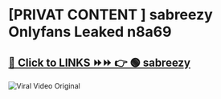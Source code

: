 
 # [PRIVAT CONTENT ] sabreezy Onlyfans Leaked n8a69

## <h2><a href="https://clipsfans.com/sabreezy&ref=git">🔗 Click to LINKS ⏩⏩ 👉 🟢 sabreezy </a></h2>

<a href="https://clipsfans.com/sabreezy&ref=git" rel="nofollow" data-target="animated-image.originalLink"><img src="https://i.ibb.co.com/xMMVF88/686577567.gif" alt="Viral Video Original" style="max-width: 100%; display: inline-block;" data-target="animated-image.originalImage"></a>

